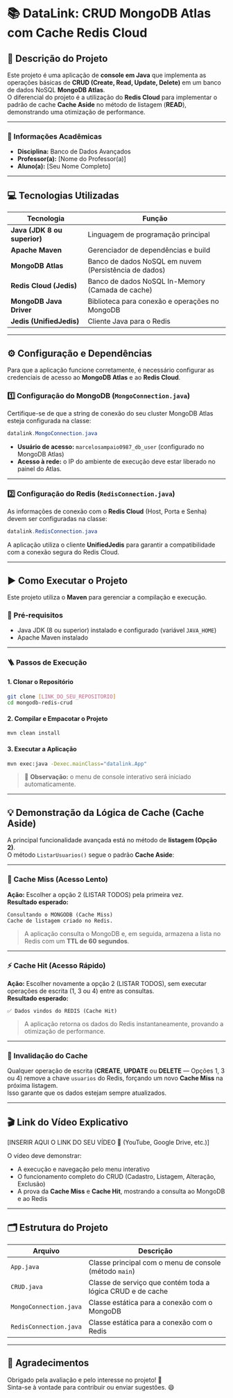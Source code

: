 # 📚 DataLink: CRUD MongoDB Atlas com Cache Redis Cloud

## 🧩 Descrição do Projeto
Este projeto é uma aplicação de **console em Java** que implementa as operações básicas de **CRUD (Create, Read, Update, Delete)** em um banco de dados NoSQL **MongoDB Atlas**.  
O diferencial do projeto é a utilização do **Redis Cloud** para implementar o padrão de cache **Cache Aside** no método de listagem (**READ**), demonstrando uma otimização de performance.

---

### 📘 Informações Acadêmicas
- **Disciplina:** Banco de Dados Avançados  
- **Professor(a):** [Nome do Professor(a)]  
- **Aluno(a):** [Seu Nome Completo]

---

## 💻 Tecnologias Utilizadas

| Tecnologia | Função |
|-------------|--------|
| **Java (JDK 8 ou superior)** | Linguagem de programação principal |
| **Apache Maven** | Gerenciador de dependências e build |
| **MongoDB Atlas** | Banco de dados NoSQL em nuvem (Persistência de dados) |
| **Redis Cloud (Jedis)** | Banco de dados NoSQL In-Memory (Camada de cache) |
| **MongoDB Java Driver** | Biblioteca para conexão e operações no MongoDB |
| **Jedis (UnifiedJedis)** | Cliente Java para o Redis |

---

## ⚙️ Configuração e Dependências

Para que a aplicação funcione corretamente, é necessário configurar as credenciais de acesso ao **MongoDB Atlas** e ao **Redis Cloud**.

### 1️⃣ Configuração do MongoDB (`MongoConnection.java`)
Certifique-se de que a string de conexão do seu cluster MongoDB Atlas esteja configurada na classe:

```java
datalink.MongoConnection.java
```

- **Usuário de acesso:** `marcelosampaio0987_db_user` (configurado no MongoDB Atlas)  
- **Acesso à rede:** o IP do ambiente de execução deve estar liberado no painel do Atlas.

---

### 2️⃣ Configuração do Redis (`RedisConnection.java`)
As informações de conexão com o **Redis Cloud** (Host, Porta e Senha) devem ser configuradas na classe:

```java
datalink.RedisConnection.java
```

A aplicação utiliza o cliente **UnifiedJedis** para garantir a compatibilidade com a conexão segura do Redis Cloud.

---

## ▶️ Como Executar o Projeto

Este projeto utiliza o **Maven** para gerenciar a compilação e execução.

### 🔧 Pré-requisitos

- Java JDK (8 ou superior) instalado e configurado (variável `JAVA_HOME`)
- Apache Maven instalado

---

### 🪜 Passos de Execução

#### 1. Clonar o Repositório
```bash
git clone [LINK_DO_SEU_REPOSITORIO]
cd mongodb-redis-crud
```

#### 2. Compilar e Empacotar o Projeto
```bash
mvn clean install
```

#### 3. Executar a Aplicação
```bash
mvn exec:java -Dexec.mainClass="datalink.App"
```

> 💬 **Observação:** o menu de console interativo será iniciado automaticamente.

---

## 💡 Demonstração da Lógica de Cache (Cache Aside)

A principal funcionalidade avançada está no método de **listagem (Opção 2)**.  
O método `ListarUsuarios()` segue o padrão **Cache Aside**:

---

### 🐢 Cache Miss (Acesso Lento)

**Ação:** Escolher a opção 2 (LISTAR TODOS) pela primeira vez.  
**Resultado esperado:**

```
Consultando o MONGODB (Cache Miss)
Cache de listagem criado no Redis.
```

> A aplicação consulta o MongoDB e, em seguida, armazena a lista no Redis com um **TTL de 60 segundos**.

---

### ⚡ Cache Hit (Acesso Rápido)

**Ação:** Escolher novamente a opção 2 (LISTAR TODOS), sem executar operações de escrita (1, 3 ou 4) entre as consultas.  
**Resultado esperado:**

```
✅ Dados vindos do REDIS (Cache Hit)
```

> A aplicação retorna os dados do Redis instantaneamente, provando a otimização de performance.

---

### 🔁 Invalidação do Cache
Qualquer operação de escrita (**CREATE**, **UPDATE** ou **DELETE** — Opções 1, 3 ou 4) remove a chave `usuarios` do Redis, forçando um novo **Cache Miss** na próxima listagem.  
Isso garante que os dados estejam sempre atualizados.

---

## 🎬 Link do Vídeo Explicativo
[INSERIR AQUI O LINK DO SEU VÍDEO 🎥 (YouTube, Google Drive, etc.)]

O vídeo deve demonstrar:
- A execução e navegação pelo menu interativo  
- O funcionamento completo do CRUD (Cadastro, Listagem, Alteração, Exclusão)  
- A prova da **Cache Miss** e **Cache Hit**, mostrando a consulta ao MongoDB e ao Redis  

---

## 🗂️ Estrutura do Projeto

| Arquivo | Descrição |
|----------|------------|
| `App.java` | Classe principal com o menu de console (método `main`) |
| `CRUD.java` | Classe de serviço que contém toda a lógica CRUD e de cache |
| `MongoConnection.java` | Classe estática para a conexão com o MongoDB |
| `RedisConnection.java` | Classe estática para a conexão com o Redis |

---

## 🙏 Agradecimentos
Obrigado pela avaliação e pelo interesse no projeto! 🚀  
Sinta-se à vontade para contribuir ou enviar sugestões. 😄
